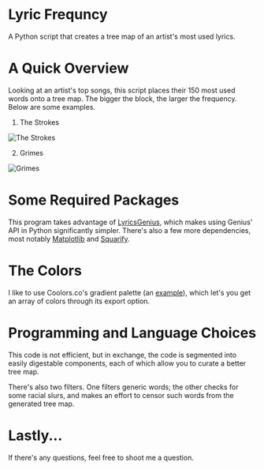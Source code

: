 # Lyric Frequncy
A Python script that creates a tree map of an artist's most used lyrics.

# A Quick Overview
Looking at an artist's top songs, this script places their 150 most used words onto a tree map. The bigger the block, the larger the frequency. 
Below are some examples.

1. The Strokes

![The Strokes](https://user-images.githubusercontent.com/68876183/117093210-e60dee80-ad25-11eb-8f10-93021c8118a1.png)

2. Grimes

![Grimes](https://user-images.githubusercontent.com/68876183/117093242-0178f980-ad26-11eb-8f44-69dc4fc3c1a4.png)


# Some Required Packages
This program takes advantage of [LyricsGenius](https://lyricsgenius.readthedocs.io/), which makes using Genius' API in Python significantly simpler. There's also a few more dependencies, most notably [Matplotlib](https://matplotlib.org/stable/index.html) and [Squarify](https://github.com/laserson/squarify).

# The Colors
I like to use Coolors.co's gradient palette (an [example](https://coolors.co/gradient-palette/ff1b6b-45caff?number=6)), which let's you get an array of colors through its export option. 


# Programming and Language Choices
This code is not efficient, but in exchange, the code is segmented into easily digestable components, each of which allow you to curate a better tree map.

There's also two filters. One filters generic words; the other checks for some racial slurs, and makes an effort to censor such words from the generated tree map.

# Lastly...

If there's any questions, feel free to shoot me a question.
